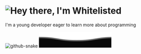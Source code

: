 

<h1><picture>
  <source media="(prefers-color-scheme: dark)" srcset="https://readme-typing-svg.demolab.com?font=Mojangles&size=30&pause=1000&repeat=false&width=650&height=30&lines=Hey+there%2C+I'm+Whitelisted&color=FFFFFF&vCenter=true" alt="Hey there, I'm Whitelisted"/>
  <img src="https://readme-typing-svg.demolab.com?font=Mojangles&size=30&pause=1000&repeat=false&width=650&height=28&lines=Hey+there%2C+I'm+Whitelisted&color=000000&vCenter=true" alt="Hey there, I'm Whitelisted"/>
</picture></h1>

I'm a young developer eager to learn more about programming

<picture>
  <source media="(prefers-color-scheme: dark)" srcset="https://raw.githubusercontent.com/Whitelisted1/Whitelisted1/snk_out/github-contribution-grid-snake-dark.svg" />
  <source media="(prefers-color-scheme: light)" srcset="https://raw.githubusercontent.com/Whitelisted1/Whitelisted1/snk_out/github-contribution-grid-snake.svg" />
  <img alt="github-snake" src="github-snake.svg" />
</picture>

<!-- Stolen  from https://github.com/BEPb -->
<img src="assets/Bottom_down_dark.svg"/>
<!-- <picture>
  <source media="(prefers-color-scheme: dark)" srcset="assets/Bottom_down_light.svg"/>
  <img src="assets/Bottom_down_light.svg"/>
</picture> -->